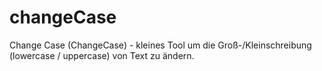 # changeCase
Change Case (ChangeCase) - kleines Tool um die Groß-/Kleinschreibung (lowercase / uppercase) von Text zu ändern.
